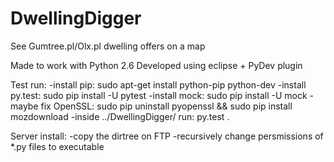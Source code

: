 # DwellingDigger
See Gumtree.pl/Olx.pl dwelling offers on a map


Made to work with Python 2.6
Developed using eclipse + PyDev plugin

Test run:
-install pip: sudo apt-get install python-pip python-dev
-install py.test: sudo pip install -U pytest
-install mock: sudo pip install -U mock
-maybe fix OpenSSL: sudo pip uninstall pyopenssl && sudo pip install mozdownload
-inside ../DwellingDigger/ run: 
	py.test . 

Server install:
-copy the dirtree on FTP
-recursively change persmissions of *.py files to executable
